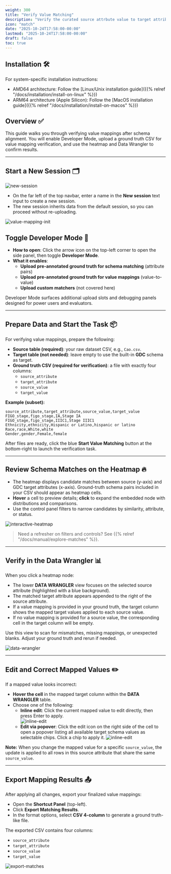 ```yaml
---
weight: 300
title: "Verify Value Matching"
description: "Verify the curated source attrbute value to target attribute value mappings"
icon: "match"
date: "2025-10-24T17:58:00-00:00"
lastmod: "2025-10-24T17:58:00-00:00"
draft: false
toc: true
---
```


## Installation 🛠️

For system-specific installation instructions:
- AMD64 architecture: Follow the [Linux/Unix installation guide]({{% relref "/docs/installation/install-on-linux" %}})
- ARM64 architecture (Apple Silicon): Follow the [MacOS installation guide]({{% relref "/docs/installation/install-on-macos" %}})

## Overview ✅

This guide walks you through verifying value mappings after schema alignment. You will enable Developer Mode, upload a ground truth CSV for value mapping verification, and use the heatmap and Data Wrangler to confirm results.

---

## Start a New Session 🗂️

![new-session](images/new-session.png)

- On the far left of the top navbar, enter a name in the **New session** text input to create a new session.
- The new session inherits data from the default session, so you can proceed without re-uploading.



![value-mapping-init](images/value-mapping-init.gif)


## Toggle Developer Mode 🧰

- **How to open**: Click the arrow icon on the top-left corner to open the side panel, then toggle **Developer Mode**.
- **What it enables**:
  - **Upload pre-annotated ground truth for schema matching** (attribute pairs)
  - **Upload pre-annotated ground truth for value mappings** (value-to-value)
  - **Upload custom matchers** (not covered here)

Developer Mode surfaces additional upload slots and debugging panels designed for power users and evaluators.

---

## Prepare Data and Start the Task 📦

For verifying value mappings, prepare the following:

- **Source table (required)**: your raw dataset CSV, e.g., `Cao.csv`.
- **Target table (not needed)**: leave empty to use the built-in **GDC** schema as target.
- **Ground truth CSV (required for verification)**: a file with exactly four columns:
  - `source_attribute`
  - `target_attribute`
  - `source_value`
  - `target_value`

**Example (subset):**

```csv
source_attribute,target_attribute,source_value,target_value
FIGO_stage,figo_stage,IA,Stage IA
FIGO_stage,figo_stage,IIIC1,Stage IIIC1
Ethnicity,ethnicity,Hispanic or Latino,hispanic or latino
Race,race,White,white
Gender,gender,Female,female
```

After files are ready, click the blue **Start Value Matching** button at the bottom-right to launch the verification task.

---

## Review Schema Matches on the Heatmap 🔥

- The heatmap displays candidate matches between source (y-axis) and GDC target attributes (x-axis). Ground-truth schema pairs included in your CSV should appear as heatmap cells.
- **Hover** a cell to preview details; **click** to expand the embedded node with distributions and comparisons.
- Use the control panel filters to narrow candidates by similarity, attribute, or status.

![interactive-heatmap](images/interactive-heatmap.gif)

> Need a refresher on filters and controls? See {{% relref "/docs/manual/explore-matches" %}}.

---

## Verify in the Data Wrangler 📊

When you click a heatmap node:

- The lower **DATA WRANGLER** view focuses on the selected source attribute (highlighted with a blue background).
- The matched target attribute appears appended to the right of the source attribute.
- If a value mapping is provided in your ground truth, the target column shows the mapped target values applied to each source value.
- If no value mapping is provided for a source value, the corresponding cell in the target column will be empty.

Use this view to scan for mismatches, missing mappings, or unexpected blanks. Adjust your ground truth and rerun if needed.

![data-wrangler](images/data-wrangler.gif)

---

## Edit and Correct Mapped Values ✏️

If a mapped value looks incorrect:

- **Hover the cell** in the mapped target column within the **DATA WRANGLER** table.
- Choose one of the following:
  - **Inline edit**: Click the current mapped value to edit directly, then press Enter to apply.  
  ![inline-edit](images/data-wrangler-inline-edit.png)  
  - **Edit via popover**: Click the edit icon on the right side of the cell to open a popover listing all available target schema values as selectable chips. Click a chip to apply it.
  ![inline-edit](images/data-wrangler-popover-edit.png)

**Note:** When you change the mapped value for a specific `source_value`, the update is applied to all rows in this source attribute that share the same `source_value`.

---

## Export Mapping Results 📤

After applying all changes, export your finalized value mappings:

- Open the **Shortcut Panel** (top-left).
- Click **Export Matching Results**.
- In the format options, select **CSV 4-column** to generate a ground truth-like file.

The exported CSV contains four columns:

- `source_attribute`
- `target_attribute`
- `source_value`
- `target_value`

![export-matches](images/export-matches.gif)


